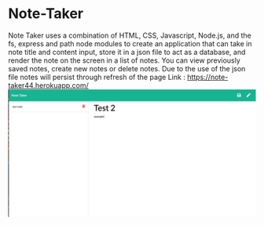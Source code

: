# Note-Taker
Note Taker uses a combination of HTML, CSS, Javascript, Node.js, and the fs, express and path node modules to create an application that can take in note title and content input, store it in a json file to act as a database, and render the note on the screen in a list of notes. You can view previously saved notes, create new notes or delete notes. Due to the use of the json file notes will persist through refresh of the page
Link : https://note-taker44.herokuapp.com/
![Example note screen](/assets/noteTaker.png)
